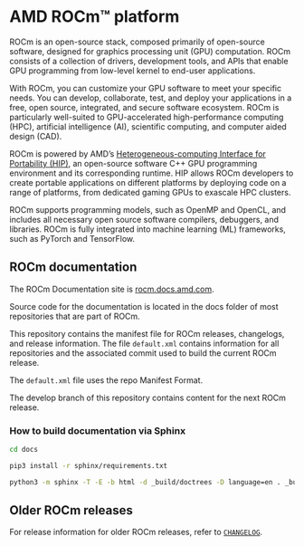 # AMD ROCm™ platform

ROCm is an open-source stack, composed primarily of open-source software, designed for graphics
processing unit (GPU) computation. ROCm consists of a collection of drivers, development tools, and
APIs that enable GPU programming from low-level kernel to end-user applications.

With ROCm, you can customize your GPU software to meet your specific needs. You can develop,
collaborate, test, and deploy your applications in a free, open source, integrated, and secure software
ecosystem. ROCm is particularly well-suited to GPU-accelerated high-performance computing (HPC),
artificial intelligence (AI), scientific computing, and computer aided design (CAD).

ROCm is powered by AMD’s
[Heterogeneous-computing Interface for Portability (HIP)](https://github.com/ROCm-Developer-Tools/HIP),
an open-source software C++ GPU programming environment and its corresponding runtime. HIP
allows ROCm developers to create portable applications on different platforms by deploying code on a
range of platforms, from dedicated gaming GPUs to exascale HPC clusters.

ROCm supports programming models, such as OpenMP and OpenCL, and includes all necessary open
source software compilers, debuggers, and libraries. ROCm is fully integrated into machine learning
(ML) frameworks, such as PyTorch and TensorFlow.

## ROCm documentation

The ROCm Documentation site is [rocm.docs.amd.com](https://rocm.docs.amd.com).

Source code for the documentation is located in the docs folder of most repositories that are part of
ROCm.

This repository contains the manifest file for ROCm releases, changelogs, and release information.
The file `default.xml` contains information for all repositories and the associated commit used to build
the current ROCm release.

The `default.xml` file uses the repo Manifest Format.

The develop branch of this repository contains content for the next ROCm release.

### How to build documentation via Sphinx

```bash
cd docs

pip3 install -r sphinx/requirements.txt

python3 -m sphinx -T -E -b html -d _build/doctrees -D language=en . _build/html
```

## Older ROCm releases

For release information for older ROCm releases, refer to
[`CHANGELOG`](./CHANGELOG.md).
